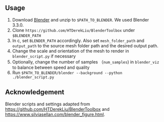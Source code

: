 ## Usage

1. Download [Blender](https://www.blender.org/download/) and unzip to `$PATH_TO_BLENDER`. We used Blender 3.3.0.
2. Clone `https://github.com/HTDerekLiu/BlenderToolbox` under `$BLENDER_PATH`
3. In c, set `BLENDER_PATH` accordingly. Also set `mesh_folder_path` and `output_path` to the source mesh folder path and the desired output path.
4. Change the scale and orientation of the mesh to render in `blender_script.py` if necessary
5. Optionally, change the number of samples （`num_samples`) in `blender_viz` to balance between speed and quality
6. Run `$PATH_TO_BLENDER/blender --background --python ./blender_script.py`


## Acknowledgement

Blender scripts and settings adapted from https://github.com/HTDerekLiu/BlenderToolbox and https://www.silviasellan.com/blender_figure.html.
